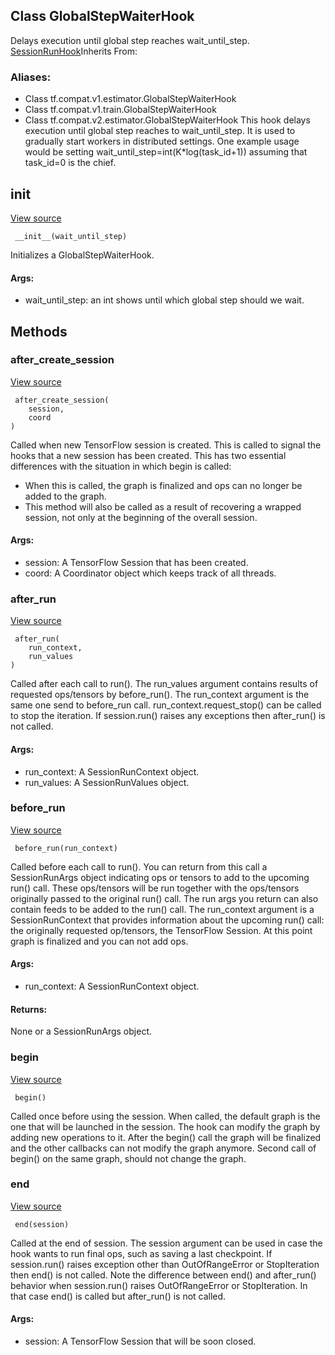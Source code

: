 ## Class GlobalStepWaiterHook
Delays execution until global step reaches wait_until_step.
[SessionRunHook](https://tensorflow.google.cn/api_docs/python/tf/estimator/SessionRunHook)Inherits From: 

### Aliases:
- Class tf.compat.v1.estimator.GlobalStepWaiterHook
- Class tf.compat.v1.train.GlobalStepWaiterHook
- Class tf.compat.v2.estimator.GlobalStepWaiterHook
This hook delays execution until global step reaches to wait_until_step. It is used to gradually start workers in distributed settings. One example usage would be setting wait_until_step=int(K*log(task_id+1)) assuming that task_id=0 is the chief.
## __init__
[View source](https://github.com/tensorflow/tensorflow/blob/r2.0/tensorflow/python/training/basic_session_run_hooks.py#L887-L893)


```
 __init__(wait_until_step)
```
Initializes a GlobalStepWaiterHook.
#### Args:
- wait_until_step: an int shows until which global step should we wait.
## Methods
### after_create_session
[View source](https://github.com/tensorflow/tensorflow/blob/r2.0/tensorflow/python/training/session_run_hook.py#L112-L127)


```
 after_create_session(
    session,
    coord
)
```
Called when new TensorFlow session is created.
This is called to signal the hooks that a new session has been created. This has two essential differences with the situation in which begin is called:
- When this is called, the graph is finalized and ops can no longer be added to the graph.
- This method will also be called as a result of recovering a wrapped session, not only at the beginning of the overall session.
#### Args:
- session: A TensorFlow Session that has been created.
- coord: A Coordinator object which keeps track of all threads.
### after_run
[View source](https://github.com/tensorflow/tensorflow/blob/r2.0/tensorflow/python/training/session_run_hook.py#L152-L169)


```
 after_run(
    run_context,
    run_values
)
```
Called after each call to run().
The run_values argument contains results of requested ops/tensors by before_run().
The run_context argument is the same one send to before_run call. run_context.request_stop() can be called to stop the iteration.
If session.run() raises any exceptions then after_run() is not called.
#### Args:
- run_context: A SessionRunContext object.
- run_values: A SessionRunValues object.
### before_run
[View source](https://github.com/tensorflow/tensorflow/blob/r2.0/tensorflow/python/training/basic_session_run_hooks.py#L902-L923)


```
 before_run(run_context)
```
Called before each call to run().
You can return from this call a SessionRunArgs object indicating ops or tensors to add to the upcoming run() call. These ops/tensors will be run together with the ops/tensors originally passed to the original run() call. The run args you return can also contain feeds to be added to the run() call.
The run_context argument is a SessionRunContext that provides information about the upcoming run() call: the originally requested op/tensors, the TensorFlow Session.
At this point graph is finalized and you can not add ops.
#### Args:
- run_context: A SessionRunContext object.
#### Returns:
None or a SessionRunArgs object.
### begin
[View source](https://github.com/tensorflow/tensorflow/blob/r2.0/tensorflow/python/training/basic_session_run_hooks.py#L895-L900)


```
 begin()
```
Called once before using the session.
When called, the default graph is the one that will be launched in the session. The hook can modify the graph by adding new operations to it. After the begin() call the graph will be finalized and the other callbacks can not modify the graph anymore. Second call of begin() on the same graph, should not change the graph.
### end
[View source](https://github.com/tensorflow/tensorflow/blob/r2.0/tensorflow/python/training/session_run_hook.py#L171-L186)


```
 end(session)
```
Called at the end of session.
The session argument can be used in case the hook wants to run final ops, such as saving a last checkpoint.
If session.run() raises exception other than OutOfRangeError or StopIteration then end() is not called. Note the difference between end() and after_run() behavior when session.run() raises OutOfRangeError or StopIteration. In that case end() is called but after_run() is not called.
#### Args:
- session: A TensorFlow Session that will be soon closed.

